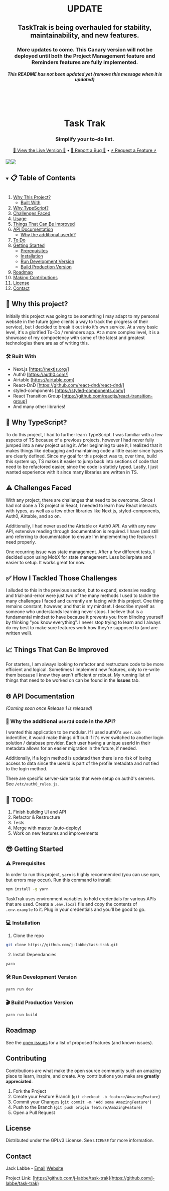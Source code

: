 <div align="center">
  <h1>UPDATE</h1>
  <h2>TaskTrak is being overhauled for stability, maintainability, and new features.</h2>
  <h3>More updates to come. This Canary version will not be deployed until both the Project Management feature and Reminders features are fully implemented.</h3>

  <h5>This README has not been updated yet (remove this message when it is updated)</h5>
  
  <br />
  <br />
  <br />

  <h1>Task Trak</h1>
  <!-- Logo coming soon -->
  <h3>Simplify your to-do list.</h3>
  <p align="center">
    <a href="https://tasktrak.io">🎉 View the Live Version 🎉</a>
          •      
    <a href="https://github.com/j-labbe/task-trak/issues">🐞 Report a Bug 🐞</a>
          •      
    <a href="https://github.com/j-labbe/task-trak/issues">⚡️ Request a Feature ⚡️</a>
  </p>
</div>

<div align="center" style="display:flex;flex-direction:row;">
  <img src="https://img.shields.io/uptimerobot/status/m789140368-a2a35d6ece6100800e32652e">
    <a href="https://tasktrak.io"></a>
  </img>
  <img src="https://img.shields.io/github/issues/j-labbe/task-trak">
    <a href="https://github.com/j-labbe/task-trak/issues"></a>
  </img>
</div>

<details open="open">
  <summary><h2 style="display: inline-block">📋 Table of Contents</h2></summary>
  <ol>
    <li>
      <a href="#-why-this-project">Why This Project?</a>
      <ul>
        <li><a href="#-built-with">Built With</a></li>
      </ul>
    </li>
    <li><a href="#-why-typescript">Why TypeScript?</a></li>
    <li><a href="#%EF%B8%8F-challenges-faced">Challenges Faced</a></li>
    <li><a href="#-how-i-tackled-those-challenges">Usage</a></li>
    <li><a href="#-things-that-can-be-improved">Things That Can Be Improved</a></li>
    <li>
      <a href="#-api-documentation">API Documentation</a>
      <ul>
        <li><a href="#-why-the-additional-userid-code-in-the-api">Why the additional userId?</a></li>
      </ul>
    </li>
    <li><a href="#-todo">To Do</a></li>
    <li>
      <a href="#-getting-started">Getting Started</a>
      <ul>
        <li><a href="#%EF%B8%8F-prerequisites">Prerequisites</a></li>
        <li><a href="#-installation">Installation</a></li>
        <li><a href="#-run-development-version">Run Development Version</a></li>
        <li><a href="#-build-production-version">Build Production Version</a></li>
      </ul>
    </li>
    <li><a href="#roadmap">Roadmap</a></li>
    <li><a href="#contributing">Making Contributions</a></li>
    <li><a href="#license">License</a></li>
    <li><a href="#contact">Contact</a></li>
  </ol>
</details>

## 🤔 Why this project?
Initially this project was going to be something I may adapt to my personal website in the future (give clients a way to track the progress of their service), but I decided to break it out into it's own service. At a very basic level, it's a glorified To-Do / reminders app. At a more complex level, it is a showcase of my compoetency with some of the latest and greatest technologies there are as of writing this.

### 🛠 Built With
* Next.js [https://nextjs.org/]
* Auth0 [https://auth0.com/]
* Airtable [https://airtable.com]
* React-DnD [https://github.com/react-dnd/react-dnd/]
* styled-components [https://styled-components.com/]
* React Transition Group [https://github.com/reactjs/react-transition-group]
* And many other libraries!

## 🤔 Why TypeScript?
To do this project, I had to further learn TypeScript. I was familiar with a few aspects of TS because of a previous projects, however I had never fully jumped into a new project using it. After beginning to use it, I realized that it makes things like debugging and maintaining code a little easier since types are clearly defined. Since my goal for this project was to, over time, build this system up, TS makes it easier to jump back into sections of code that need to be refactored easier, since the code is staticly typed. Lastly, I just wanted experience with it since many libraries are written in TS.

## ⚠️ Challenges Faced
With any project, there are challenges that need to be overcome. Since I had not done a TS project in React, I needed to learn how React interacts with types, as well as a few other libraries like Next.js, styled-components, Auth0, Airtable, and so on.

Additionally, I had never used the Airtable or Auth0 API. As with any new API, extensive reading through documentation is required. I have (and still am) referring to documentation to ensure I'm implementing the features I need properly.

One recurring issue was state management. After a few different tests, I decided upon using MobX for state management. Less boilerplate and easier to setup. It works great for now.

## ✅ How I Tackled Those Challenges
I alluded to this in the previous section, but to expand, extensive reading and trial-and-error were just two of the many methods I used to tackle the many challenges I faced and currently am facing with this project. One thing remains constant, however, and that is my mindset. I describe myself as someone who understands learning never stops. I believe that is a fundamental mindset to have because it prevents you from blinding yourself by thinking "you know everything". I never stop trying to learn and I always do my best to make sure features work how they're supposed to (and are written well).

## 📈 Things That Can Be Improved
For starters, I am always looking to refactor and restructure code to be more efficient and logical. Sometimes I implement new features, only to re-write them because I know they aren't efficient or robust. My running list of things that need to be worked on can be found in the **Issues** tab.

## 🌐 API Documentation
*(Coming soon once Release 1 is released)*
### 🤔 Why the additional `userId` code in the API?
I wanted this application to be modular. If I used auth0's `user.sub` indentifier, it would make things difficult if it's ever switched to another login solution / database provider. Each user having a unique userId in their metadata allows for an easier migration in the future, if needed. 

Additionally, if a login method is updated then there is no risk of losing access to data since the userId is part of the profile metadata and not tied to the login method.

There are specific server-side tasks that were setup on auth0's servers. See `/etc/auth0_rules.js`.

## 📄 TODO:
1. Finish building UI and API
2. Refactor & Restructure
4. Tests
5. Merge with master (auto-deploy)
6. Work on new features and improvements

## 😎 Getting Started

### ⚠️ Prerequisites
In order to run this project, `yarn` is highly recommended (you can use npm, but errors may occur). Run this command to install:
```sh
npm install -g yarn
```

TaskTrak uses environment variables to hold credentials for various APIs that are used. 
Create a `.env.local` file and copy the contents of `.env.example` to it. Plug in your credentials
and you'll be good to go.

### 💻 Installation
1. Clone the repo
```sh
git clone https://github.com/j-labbe/task-trak.git
```
2. Install Dependancies
```sh
yarn
```

### 🛠 Run Development Version
```sh
yarn run dev
```

### 🎬 Build Production Version
```sh
yarn run build
```

## Roadmap

See the [open issues](https://github.com/j-labbe/task-trak/issues) for a list of proposed features (and known issues).

## Contributing

Contributions are what make the open source community such an amazing place to learn, inspire, and create. Any contributions you make are **greatly appreciated**.

1. Fork the Project
2. Create your Feature Branch (`git checkout -b feature/AmazingFeature`)
3. Commit your Changes (`git commit -m 'Add some AmazingFeature'`)
4. Push to the Branch (`git push origin feature/AmazingFeature`)
5. Open a Pull Request

## License

Distributed under the GPLv3 License. See `LICENSE` for more information.

## Contact

Jack Labbe - [Email](mailto:mail@jacklabbe.com) [Website](https://jacklabbe.com)

Project Link: [https://github.com/j-labbe/task-trak](https://github.com/j-labbe/task-trak)
